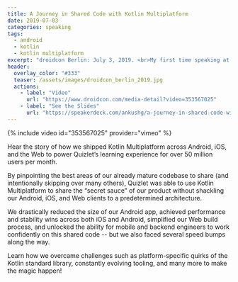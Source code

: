 ```yaml
---
title: A Journey in Shared Code with Kotlin Multiplatform
date: 2019-07-03
categories: speaking
tags:
  - android
  - kotlin
  - kotlin multiplatform
excerpt: "droidcon Berlin: July 3, 2019. <br>My first time speaking at a conference!"
header:
  overlay_color: "#333"
  teaser: /assets/images/droidcon_berlin_2019.jpg
  actions:
    - label: "Video"
      url: "https://www.droidcon.com/media-detail?video=353567025"
    - label: "See the Slides"
      url: "https://speakerdeck.com/ankushg/a-journey-in-shared-code-with-kotlin-multiplatform-droidcon-berlin-2019"
---
```


{% include video id="353567025" provider="vimeo" %}

Hear the story of how we shipped Kotlin Multiplatform across Android, iOS, and the Web to power Quizlet’s learning experience for over 50 million users per month.

By pinpointing the best areas of our already mature codebase to share (and intentionally skipping over many others), Quizlet was able to use Kotlin Multiplatform to share the “secret sauce” of our product without shackling our Android, iOS, and Web clients to a predetermined architecture.

We drastically reduced the size of our Android app, achieved performance and stability wins across both iOS and Android, simplified our Web build process, and unlocked the ability for mobile and backend engineers to work confidently on this shared code -- but we also faced several speed bumps along the way.

Learn how we overcame challenges such as platform-specific quirks of the Kotlin standard library, constantly evolving tooling, and many more to make the magic happen!
